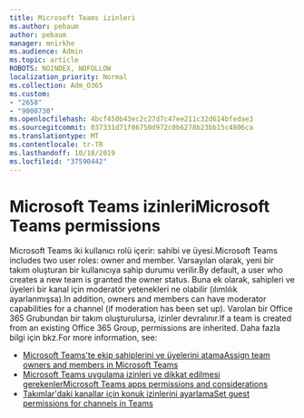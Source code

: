 ```yaml
---
title: Microsoft Teams izinleri
ms.author: pebaum
author: pebaum
manager: mnirkhe
ms.audience: Admin
ms.topic: article
ROBOTS: NOINDEX, NOFOLLOW
localization_priority: Normal
ms.collection: Adm_O365
ms.custom:
- "2658"
- "9000730"
ms.openlocfilehash: 4bcf450b43ec2c27d7c47ee211c32d614bfedae3
ms.sourcegitcommit: 037331d71f06750d972c0b6278b23bb15c4806ca
ms.translationtype: MT
ms.contentlocale: tr-TR
ms.lasthandoff: 10/18/2019
ms.locfileid: "37590442"
---
```

# <a name="microsoft-teams-permissions"></a><span data-ttu-id="ea8f2-102">Microsoft Teams izinleri</span><span class="sxs-lookup"><span data-stu-id="ea8f2-102">Microsoft Teams permissions</span></span>

<span data-ttu-id="ea8f2-103">Microsoft Teams iki kullanıcı rolü içerir: sahibi ve üyesi.</span><span class="sxs-lookup"><span data-stu-id="ea8f2-103">Microsoft Teams includes two user roles: owner and member.</span></span> <span data-ttu-id="ea8f2-104">Varsayılan olarak, yeni bir takım oluşturan bir kullanıcıya sahip durumu verilir.</span><span class="sxs-lookup"><span data-stu-id="ea8f2-104">By default, a user who creates a new team is granted the owner status.</span></span> <span data-ttu-id="ea8f2-105">Buna ek olarak, sahipleri ve üyeleri bir kanal için moderatör yetenekleri ne olabilir (ılımlılık ayarlanmışsa).</span><span class="sxs-lookup"><span data-stu-id="ea8f2-105">In addition, owners and members can have moderator capabilities for a channel (if moderation has been set up).</span></span> <span data-ttu-id="ea8f2-106">Varolan bir Office 365 Grubundan bir takım oluşturulursa, izinler devralınır.</span><span class="sxs-lookup"><span data-stu-id="ea8f2-106">If a team is created from an existing Office 365 Group, permissions are inherited.</span></span> <span data-ttu-id="ea8f2-107">Daha fazla bilgi için bkz.</span><span class="sxs-lookup"><span data-stu-id="ea8f2-107">For more information, see:</span></span>

- [<span data-ttu-id="ea8f2-108">Microsoft Teams'te ekip sahiplerini ve üyelerini atama</span><span class="sxs-lookup"><span data-stu-id="ea8f2-108">Assign team owners and members in Microsoft Teams</span></span>](https://docs.microsoft.com/microsoftteams/assign-roles-permissions)
- [<span data-ttu-id="ea8f2-109">Microsoft Teams uygulama izinleri ve dikkat edilmesi gerekenler</span><span class="sxs-lookup"><span data-stu-id="ea8f2-109">Microsoft Teams apps permissions and considerations</span></span>](https://docs.microsoft.com/microsoftteams/app-permissions)
- [<span data-ttu-id="ea8f2-110">Takımlar'daki kanallar için konuk izinlerini ayarlama</span><span class="sxs-lookup"><span data-stu-id="ea8f2-110">Set guest permissions for channels in Teams</span></span>](https://support.office.com/article/4756c468-2746-4bfd-a582-736d55fcc169)
